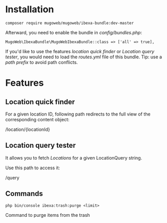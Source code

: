 Installation
=
```composer require mugoweb/mugoweb/ibexa-bundle:dev-master```

Afterward, you need to enable the bundle in _config/bundles.php_:

```MugoWeb\IbexaBundle\MugoWebIbexaBundle::class => ['all' => true],```

If you'd like to use the features _location quick finder_ or _Location query tester_,
you would need to load the _routes.yml_ file of this bundle. Tip: use a _path prefix_
to avoid path conflicts.

Features
=

Location quick finder
-
For a given location ID, following path redirects to the
full view of the corresponding content object:

/location/{locationId}

Location query tester
-
It allows you to fetch _Locations_ for a given LocationQuery string.

Use this path to access it:

/query

Commands
-

```
php bin/console ibexa:trash:purge <limit>
```

Command to purge items from the trash